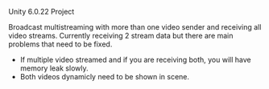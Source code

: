 Unity 6.0.22 Project

Broadcast multistreaming with more than one video sender and receiving all video streams.
Currently receiving 2 stream data but there are main problems that need to be fixed.
- If multiple video streamed and if you are receiving both, you will have memory leak slowly.
- Both videos dynamicly need to be shown in scene.
